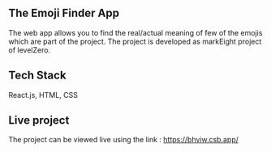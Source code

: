 ## The Emoji Finder App

The web app allows you to find the real/actual meaning of few of the emojis which are part of the project. The project is developed as markEight project of levelZero.

## Tech Stack

React.js, HTML, CSS

## Live project

The project can be viewed live using the link :
https://bhviw.csb.app/